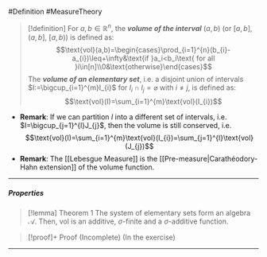 #Definition #MeasureTheory 

> [!definition]
> For $a,b\in\mathbb{R}^n$, the ***volume of the interval*** $(a,b)$ (or $[a,b]$, $(a,b]$, $[a,b)$) is defined as: $$\text{vol}(a,b)=\begin{cases}\prod_{i=1}^{n}(b_{i}-a_{i})\leq+\infty&\text{if }a_i<b_i\text{ for all }i\in[n]\\0&\text{otherwise}\end{cases}$$
> The ***volume of an elementary set***, i.e. a disjoint union of intervals $I:=\bigcup_{i=1}^{m}I_{i}$ for $I_{i}\cap I_{j}=\varnothing$ with $i \neq j$, is defined as: 
> $$\text{vol}(I)=\sum_{i=1}^{m}\text{vol}(I_{i})$$

- **Remark**: If we can partition $I$ into a different set of intervals, i.e. $I=\bigcup_{j=1}^{l}J_{j}$, then the volume is still conserved, i.e. $$\text{vol}(I)=\sum_{i=1}^{m}\text{vol}(I_{i})=\sum_{j=1}^{l}\text{vol}(J_{j})$$
- **Remark**: The [[Lebesgue Measure]] is the [[Pre-measure|Carathéodory-Hahn extension]] of the volume function.
---
 ##### Properties
> [!lemma] Theorem 1
> The system of elementary sets form an algebra $\mathcal{A}$. Then, $\text{vol}$ is an additive, $\sigma$-finite and a $\sigma$-additive function. 

> [!proof]+ Proof (Incomplete) (In the exercise)
---
